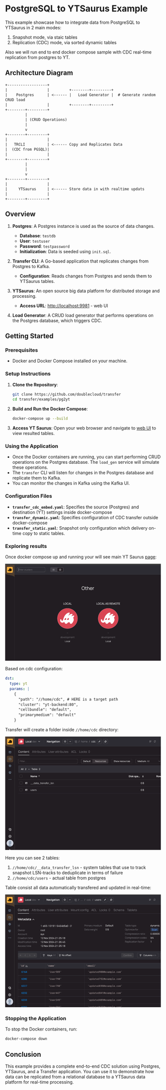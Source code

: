 # PostgreSQL to YTSaurus Example

This example showcase how to integrate data from PostgreSQL to YTSaurus in 2 main modes:

1. Snapshot mode, via staic tables
2. Replication (CDC) mode, via sorted dynamic tables

Also we will run end to end docker compose sample with CDC real-time replication from postgres to YT.

## Architecture Diagram

```plaintext
+------------------+         
|                  |         +--------+---------+
|    Postgres      | <------ |   Load Generator |  # Generate random CRUD load
|                  |         +--------+---------+
+--------+---------+
         |
         | (CRUD Operations)
         |
         v
+--------+---------+
|                  |
|   TRCLI          | <------ Copy and Replicates Data
|  (CDC from PGSQL)|
|                  |
+--------+---------+
         |
         |
         v
+--------+---------+
|                  |
|     YTSaurus     | <------ Store data in with realtime updats
|                  |
+--------+---------+
```

## Overview

1. **Postgres**: A Postgres instance is used as the source of data changes.
    - **Database**: `testdb`
    - **User**: `testuser`
    - **Password**: `testpassword`
    - **Initialization**: Data is seeded using `init.sql`.

3. **Transfer CLI**: A Go-based application that replicates changes from Postgres to Kafka.
    - **Configuration**: Reads changes from Postgres and sends them to YTSaurus tables.

4. **YTSaurus**: An open source big data platform for distributed storage and processing.
    - **Access URL**: [http://localhost:9981](http://localhost:9981) - web UI

5. **Load Generator**: A CRUD load generator that performs operations on the Postgres database, which triggers CDC.

## Getting Started

### Prerequisites

- Docker and Docker Compose installed on your machine.

### Setup Instructions

1. **Clone the Repository**:
   ```bash
   git clone https://github.com/doublecloud/transfer
   cd transfer/examples/pg2yt
   ```

2. **Build and Run the Docker Compose**:
   ```bash
   docker-compose up --build
   ```

3. **Access YT Saurus**:
   Open your web browser and navigate to [web UI](http://localhost:9180) to view resulted tables.

### Using the Application

- Once the Docker containers are running, you can start performing CRUD operations on the Postgres database. The `load_gen` service will simulate these operations.
- The `transfer` CLI will listen for changes in the Postgres database and replicate them to Kafka.
- You can monitor the changes in Kafka using the Kafka UI.

### Configuration Files

- **`transfer_cdc_embed.yaml`**: Specifies the source (Postgres) and destination (YT) settings inside docker-compose
- **`transfer_dynamic.yaml`**: Specifies configuration of CDC transfer outside docker-compose
- **`transfer_static.yaml`**: Snapshot only configuration which delivery on-time copy to static tables.

### Exploring results

Once docker compose up and running your will see main YT Saurus [page](http://localhost:9180):

![main](./assets/main.png)

Based on cdc configuration:

```yaml
dst:
  type: yt
  params: |
    {
      "path": "//home/cdc", # HERE is a target path
      "cluster": "yt-backend:80",
      "cellbundle": "default",
      "primarymedium": "default"
    }
```

Transfer will create a folder inside `//home/cdc` directory:

![tables](./assets/tables.png)

Here you can see 2 tables:

1. `//home/cdc/__data_transfer_lsn` - system tables that use to track snapshot LSN-tracks to deduplicate in terms of failure
2. `//home/cdc/users` - actual table from postgres

Table consist all data automatically transfered and updated in real-time:

![data](./assets/data.png)


### Stopping the Application

To stop the Docker containers, run:

```bash
docker-compose down
```

## Conclusion

This example provides a complete end-to-end CDC solution using Postgres, YTSaurus, and a Transfer application. You can use it to demonstrate how data can be replicated from a relational database to a YTSaurus data platform for real-time processing.
